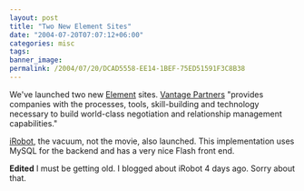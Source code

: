 ```yaml
---
layout: post
title: "Two New Element Sites"
date: "2004-07-20T07:07:12+06:00"
categories: misc 
tags: 
banner_image: 
permalink: /2004/07/20/DCAD5558-EE14-1BEF-75ED51591F3C8B38
---
```


We've launched two new  <a href="http://www.mindseyeelement.com">Element</a> sites. <a href="http://www.vantagepartners.com">Vantage Partners</a> "provides companies with the processes, tools, skill-building and technology necessary to build world-class negotiation and relationship management capabilities."

<a href="http://www.irobot.com">iRobot</a>, the vacuum, not the movie, also launched. This implementation uses MySQL for the backend and has a very nice Flash front end.

<b>Edited</b> I must be getting old. I blogged about iRobot 4 days ago. Sorry about that.